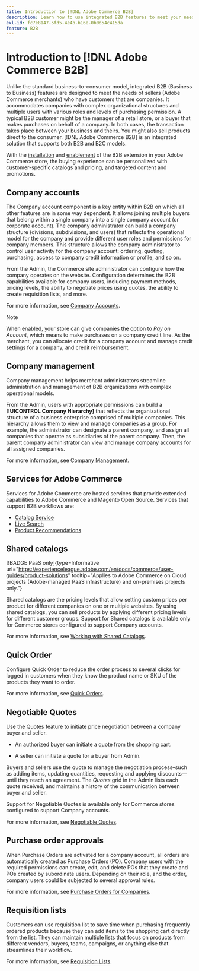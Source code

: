 ```yaml
---
title: Introduction to [!DNL Adobe Commerce B2B]
description: Learn how to use integrated B2B features to meet your needs for customers that are companies.
exl-id: fc7e8147-5fd5-4e4b-b16e-0b0d54c415da
feature: B2B
---
```

# Introduction to [!DNL Adobe Commerce B2B]

Unlike the standard business-to-consumer model, integrated B2B (Business to Business) features are designed to meet the needs of sellers (Adobe Commerce merchants) who have customers that are companies. It accommodates companies with complex organizational structures and multiple users with various roles and levels of purchasing permission. A typical B2B customer might be the manager of a retail store, or a buyer that makes purchases on behalf of a company. In both cases, the transaction takes place between your business and theirs. You might also sell products direct to the consumer. [!DNL Adobe Commerce B2B] is an integrated solution that supports both B2B and B2C models.

With the [installation](install.md) and [enablement](enable-basic-features.md) of the B2B extension in your Adobe Commerce store, the buying experience can be personalized with customer-specific catalogs and pricing, and targeted content and promotions.

## Company accounts

The Company account component is a key entity within B2B on which all other features are in some way dependent. It allows joining multiple buyers that belong within a single company into a single company account (or corporate account). The company administrator can build a company structure (divisions, subdivisions, and users) that reflects the operational model for the company and provide different user roles and permissions for company members. This structure allows the company administrator to control user activity for the company account: ordering, quoting, purchasing, access to company credit information or profile, and so on.

From the Admin, the Commerce site administrator can configure how the company operates on the website. Configuration determines the B2B capabilities available for company users, including payment methods, pricing levels, the ability to negotiate prices using quotes, the ability to create requisition lists, and more.

For more information, see [Company Accounts](account-companies.md).

>[!NOTE]
>
>When enabled, your store can give companies the option to _Pay on Account_, which means to make purchases on a company credit line. As the merchant, you can allocate credit for a company account and manage credit settings for a company, and credit reimbursement.

## Company management

Company management helps merchant administrators streamline administration and management of B2B organizations with complex operational models.

From the Admin, users with appropriate permissions can build a **[!UICONTROL Company Hierarchy]** that reflects the organizational structure of a business enterprise comprised of multiple companies. This hierarchy allows them to view and manage companies as a group. For example, the administrator can designate a parent company, and assign all companies that operate as subsidiaries of the parent company. Then, the parent company administrator can view and manage company accounts for all assigned companies.

For more information, see [Company Management](manage-companies.md).

## Services for Adobe Commerce

Services for Adobe Commerce are hosted services that provide extended capabilities to Adobe Commerce and Magento Open Source. Services that support B2B workflows are:

* [Catalog Service](https://experienceleague.adobe.com/docs/commerce/catalog-service/guide-overview.html)
* [Live Search](https://experienceleague.adobe.com/docs/commerce/live-search/guide-overview.html)
* [Product Recommendations](https://experienceleague.adobe.com/docs/commerce/product-recommendations/guide-overview.html)

## Shared catalogs

[!BADGE PaaS only]{type=Informative url="https://experienceleague.adobe.com/en/docs/commerce/user-guides/product-solutions" tooltip="Applies to Adobe Commerce on Cloud projects (Adobe-managed PaaS infrastructure) and on-premises projects only."}

Shared catalogs are the pricing levels that allow setting custom prices per product for different companies on one or multiple websites. By using shared catalogs, you can sell products by applying different pricing levels for different customer groups. Support for Shared catalogs is available only for Commerce stores configured to support Company accounts.

For more information, see [Working with Shared Catalogs](catalog-shared.md).

## Quick Order

Configure Quick Order to reduce the order process to several clicks for logged in customers when they know the product name or SKU of the products they want to order.

For more information, see [Quick Orders](quick-order.md).

## Negotiable Quotes

Use the Quotes feature to initiate price negotiation between a company buyer and seller.

* An authorized buyer can initiate a quote from the shopping cart.

* A seller can initiate a quote for a buyer from Admin.

Buyers and sellers use the quote to manage the negotiation process–such as adding items, updating quantities, requesting and applying discounts—until they reach an agreement. The _Quotes_ grid in the Admin lists each quote received, and maintains a history of the communication between buyer and seller.

Support for Negotiable Quotes is available only for Commerce stores configured to support Company accounts.

For more information, see [Negotiable Quotes](quotes.md).

## Purchase order approvals

When Purchase Orders are activated for a company account, all orders are automatically created as Purchase Orders (PO). Company users with the required permissions can create, edit, and delete POs that they create and POs created by subordinate users. Depending on their role, and the order, company users could be subjected to several approval rules.

For more information, see [Purchase Orders for Companies](purchase-order-flow.md).

## Requisition lists

Customers can use requisition list to save time when purchasing frequently ordered products because they can add items to the shopping cart directly from the list. They can maintain multiple lists that focus on products from different vendors, buyers, teams, campaigns, or anything else that streamlines their workflow.

For more information, see [Requisition Lists](requisition-lists.md).
